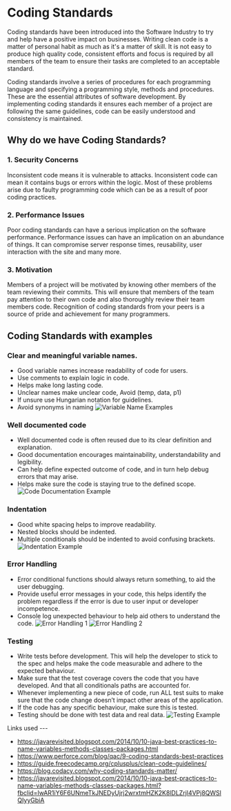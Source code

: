 # Coding Standards
Coding standards have been introduced into the Software Industry to try and help have a positive impact on businesses. Writing clean code is a matter of personal habit as much as it's a matter of skill.
It is not easy to produce high quality code, consistent efforts and focus is required by all members of the team to ensure their tasks are completed to an acceptable standard.

Coding standards involve a series of procedures for each programming language and specifying a programming style, methods and procedures. These are the essential attributes of software development. By implementing coding standards it ensures each member of a project are following the same guidelines, code can be easily understood and consistency is maintained. 

## Why do we have Coding Standards?

### 1. Security Concerns 
Inconsistent code means it is vulnerable to attacks. Inconsistent code can mean it contains bugs or errors within the logic. Most of these problems arise due to faulty programming code which can be as a result of poor coding practices. 

### 2. Performance Issues
Poor coding standards can have a serious implication on the software performance. Performance issues can have an implication on an abundance of things. It can compromise server response times, reusability, user interaction with the site and many more.

### 3. Motivation
Members of a project will be motivated by knowing other members of the team reviewing their commits. This will ensure that members of the team pay attention to their own code and also thoroughly review their team members code. Recognition of coding standards from your peers is a source of pride and achievement for many programmers.

## Coding Standards with examples
### Clear and meaningful variable names.
-	Good variable names increase readability of code for users.
-	Use comments to explain logic in code.
-	Helps make long lasting code.
-	Unclear names make unclear code, Avoid (temp, data, p1)
-	If unsure use Hungarian notation for guidelines.
-	Avoid synonyms in naming 
![Variable Name Examples](https://present5.com/presentation/6959192061c9a298410d3d3fc2b8e790/image-5.jpg)


### Well documented code
-	Well documented code is often reused due to its clear definition and explanation.
-	Good documentation encourages maintainability, understandability and legibility.
-	Can help define expected outcome of code, and in turn help debug errors that may arise.
-	Helps make sure the code is staying true to the defined scope.
![Code Documentation Example](https://gitdemo.readthedocs.io/en/latest/_images/doc-code-documentation-inline.png)


### Indentation
-	Good white spacing helps to improve readability.
-	Nested blocks should be indented.
-	Multiple conditionals should be indented to avoid confusing brackets.
![Indentation Example](https://cloud.netlifyusercontent.com/assets/344dbf88-fdf9-42bb-adb4-46f01eedd629/ccd3815d-299e-490e-81ca-4fb02c8209b9/cleancode-3.png)


### Error Handling
-	Error conditional functions should always return something, to aid the user debugging.
-	Provide useful error messages in your code, this helps identify the problem regardless if the error is due to user input or developer incompetence.
-	Console log unexpected behaviour to help aid others to understand the code.
![Error Handling 1](https://res.cloudinary.com/dchysltjf/image/upload/f_auto,q_auto:best/v1574436354/error3.png)
![Error Handling 2](https://dab1nmslvvntp.cloudfront.net/wp-content/uploads/2011/12/error-handling-04.png)


### Testing
-	Write tests before development. This will help the developer to stick to the spec and helps make the code measurable and adhere to the expected behaviour.
-	Make sure that the test coverage covers the code that you have developed. And that all conditionals paths are accounted for.
-	Whenever implementing a new piece of code, run ALL test suits to make sure that the code change doesn’t impact other areas of the application.
-	If the code has any specific behaviour, make sure this is tested.
-	Testing should be done with test data and real data.
![Testing Example](https://qph.fs.quoracdn.net/main-qimg-89a2179ac50965232d0cb59ea819d290)

Links used ---
- https://javarevisited.blogspot.com/2014/10/10-java-best-practices-to-name-variables-methods-classes-packages.html
- https://www.perforce.com/blog/qac/9-coding-standards-best-practices
- https://guide.freecodecamp.org/cplusplus/clean-code-guidelines/
- https://blog.codacy.com/why-coding-standards-matter/
- https://javarevisited.blogspot.com/2014/10/10-java-best-practices-to-name-variables-methods-classes-packages.html?fbclid=IwAR1iY6F6UNmeTkJNEDyUjrj2wrxtmHZK2K8lDLZrjl4VPj8QWSlQIyyGbiA
